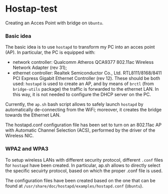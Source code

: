 # Hostap-test
Creating an Acces Point with bridge on `Ubuntu`.

### Basic idea
The basic idea is to use `hostapd` to transform my PC into an acces point (AP).
In particular, the PC is equipped with:
+ network controller: Qualcomm Atheros QCA9377 802.11ac Wireless Network Adapter (rev 31);
+ ethernet controller: Realtek Semiconductor Co., Ltd. RTL8111/8168/8411 PCI Express Gigabit Ethernet Controller (rev 12).
These should be both used: `hostapd` is used to create an AP, and by means of `brctl` (from `bridge-utils` package) the traffic is forwarded to the ethernet LAN. In this way, it is not needed to configure the DHCP server on the PC.

Currently, the `ap.sh` bash script allows to safely launch `hostapd` by automatically de-connecting from the WiFi; moreover, it creates the bridge towards the Ethernet LAN.

The hostapd.conf configuration file has been set to turn on an 802.11ac AP with Automatic Channel Selection (ACS), performed by the driver of the Wireless NIC.

### WPA2 and WPA3
To setup wireless LANs with different security protocol, different `.conf` files for `hostapd` have been created. In particular, ap.sh allows to directly select the specific secuirty protocol, based on which the proper .conf file is used.

The configuration files have been created based on the one that can be found at `/usr/share/doc/hostapd/examples/hostapd.conf` (`Ubuntu`).
